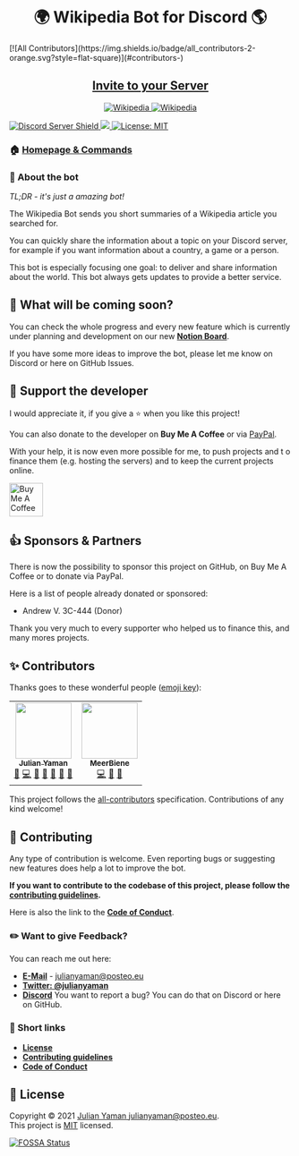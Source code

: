 <h1 align="center">🌍 Wikipedia Bot for Discord 🌎</h1>
<!-- ALL-CONTRIBUTORS-BADGE:START - Do not remove or modify this section -->
[![All Contributors](https://img.shields.io/badge/all_contributors-2-orange.svg?style=flat-square)](#contributors-)
<!-- ALL-CONTRIBUTORS-BADGE:END -->

<h2 align="center"><a href="https://discordapp.com/oauth2/authorize?client_id=554751047030013953&scope=bot&permissions=3467328"> Invite to your Server </a></h2>

<p align="center">
<a href="https://discordbots.org/bot/554751047030013953" >
  <img src="https://discordbots.org/api/widget/554751047030013953.svg" alt="Wikipedia" />
</a>
<a href="https://bots.ondiscord.xyz/bots/554751047030013953">
    <img src="https://bots.ondiscord.xyz/bots/554751047030013953/embed?theme=dark&showGuilds=true" alt="Wikipedia" />
</a>
</p>

<a href="https://discord.gg/yAUmDNb">
    <img src="https://discordapp.com/api/guilds/358751806697897984/embed.png" alt="Discord Server Shield"/>
</a>
<a href="https://discordapp.com/oauth2/authorize?client_id=554751047030013953&scope=bot&permissions=3467328">
    <img src="https://img.shields.io/badge/Discord-Add%20Bot-7289DA.svg"/>
</a>
<a href="https://github.com/julianYaman/wikipedia-bot/blob/master/LICENSE">
<img alt="License: MIT" src="https://img.shields.io/badge/License-MIT-yellow.svg" target="_blank" />
</a>

### 🏠 [Homepage & Commands](https://julianyaman.de)

### 📃 About the bot

*TL;DR - it's just a amazing bot!*

The Wikipedia Bot sends you short summaries of a Wikipedia article you searched for.

You can quickly share the information about a topic on your Discord server, 
for example if you want information about a country, a game or a person.

This bot is especially focusing one goal: to deliver and share information about the world.
This bot always gets updates to provide a better service.

## 🤔 What will be coming soon?

You can check the whole progress and every new feature which is 
currently under planning and development on our new [**Notion Board**](https://www.notion.so/wikipediabot/227303c9d45646a4ac7ffdfdff0e254e?v=e4b95c24955c499fbc18eeb08b44ddea).

If you have some more ideas to improve the bot, please let me know on Discord or here on GitHub Issues.

## 🙌 Support the developer

I would appreciate it, if you give a ⭐️ when you like this project!

You can also donate to the developer on **Buy Me A Coffee** or 
via [PayPal](https://www.paypal.me/julianyaman).

With your help, it is now even more possible for me, to push projects and t
o finance them (e.g. hosting the servers) and to keep the current projects online.

<a href="https://www.buymeacoffee.com/julianyaman" target="_blank"><img src="https://cdn.buymeacoffee.com/buttons/v2/default-yellow.png" alt="Buy Me A Coffee" height="60px"></a>

## 👍 Sponsors & Partners
There is now the possibility to sponsor this project on GitHub, on Buy Me A Coffee or to donate via PayPal.

Here is a list of people already donated or sponsored:

- Andrew V. 3C-444 (Donor)

Thank you very much to every supporter who helped us to finance this, and many mores projects.

## ✨ Contributors

Thanks goes to these wonderful people ([emoji key](https://allcontributors.org/docs/en/emoji-key)):

<!-- ALL-CONTRIBUTORS-LIST:START - Do not remove or modify this section -->
<!-- prettier-ignore-start -->
<!-- markdownlint-disable -->
<table>
  <tr>
    <td align="center"><a href="https://bio.link/julianyaman"><img src="https://avatars.githubusercontent.com/u/20521320?v=4?s=100" width="100px;" alt=""/><br /><sub><b>Julian Yaman</b></sub></a><br /><a href="https://github.com/wikipedia-bot/wikipedia-bot/issues?q=author%3AjulianYaman" title="Bug reports">🐛</a> <a href="https://github.com/wikipedia-bot/wikipedia-bot/commits?author=julianYaman" title="Code">💻</a> <a href="https://github.com/wikipedia-bot/wikipedia-bot/commits?author=julianYaman" title="Documentation">📖</a> <a href="#ideas-julianYaman" title="Ideas, Planning, & Feedback">🤔</a> <a href="#maintenance-julianYaman" title="Maintenance">🚧</a> <a href="#question-julianYaman" title="Answering Questions">💬</a> <a href="https://github.com/wikipedia-bot/wikipedia-bot/pulls?q=is%3Apr+reviewed-by%3AjulianYaman" title="Reviewed Pull Requests">👀</a></td>
    <td align="center"><a href="https://github.com/MeerBiene"><img src="https://avatars.githubusercontent.com/u/60227302?v=4?s=100" width="100px;" alt=""/><br /><sub><b>MeerBiene</b></sub></a><br /><a href="https://github.com/wikipedia-bot/wikipedia-bot/commits?author=MeerBiene" title="Code">💻</a> <a href="#ideas-MeerBiene" title="Ideas, Planning, & Feedback">🤔</a> <a href="#maintenance-MeerBiene" title="Maintenance">🚧</a></td>
  </tr>
</table>

<!-- markdownlint-restore -->
<!-- prettier-ignore-end -->

<!-- ALL-CONTRIBUTORS-LIST:END -->

This project follows the [all-contributors](https://github.com/all-contributors/all-contributors) specification. Contributions of any kind welcome!

## 🤝 Contributing

Any type of contribution is welcome. Even reporting bugs or suggesting new features 
does help a lot to improve the bot.

**If you want to contribute to the codebase of this project, please follow the 
[contributing guidelines](https://github.com/julianYaman/wikipedia-bot/blob/master/docs/CONTRIBUTING.md).**

Here is also the link to the 
[**Code of Conduct**](https://github.com/julianYaman/wikipedia-bot/blob/master/docs/CODE_OF_CONDUCT.md).

### ✏️ Want to give Feedback?
You can reach me out here:
- **[E-Mail](mailto:julianyaman@posteo.eu)** - julianyaman@posteo.eu 
- **[Twitter: @julianyaman](https://twitter.com/julianyaman)**
- **[Discord](https://discord.gg/yAUmDNb)**
You want to report a bug? You can do that on Discord or here on GitHub.

### 📎 Short links

- [**License**](https://github.com/julianYaman/wikipedia-bot/blob/master/LICENSE)
- [**Contributing guidelines**](https://github.com/julianYaman/wikipedia-bot/blob/master/docs/CONTRIBUTING.md)
- [**Code of Conduct**](https://github.com/julianYaman/wikipedia-bot/blob/master/docs/CODE_OF_CONDUCT.md)

## 📝 License

Copyright © 2021 [Julian Yaman <julianyaman@posteo.eu>](https://julianyaman.de).<br />
This project is [MIT](https://github.com/julianYaman/wikipedia-bot/blob/master/LICENSE) licensed.

[![FOSSA Status](https://app.fossa.io/api/projects/git%2Bgithub.com%2FjulianYaman%2Fwikipedia-bot.svg?type=large)](https://app.fossa.io/projects/git%2Bgithub.com%2FjulianYaman%2Fwikipedia-bot?ref=badge_large)
